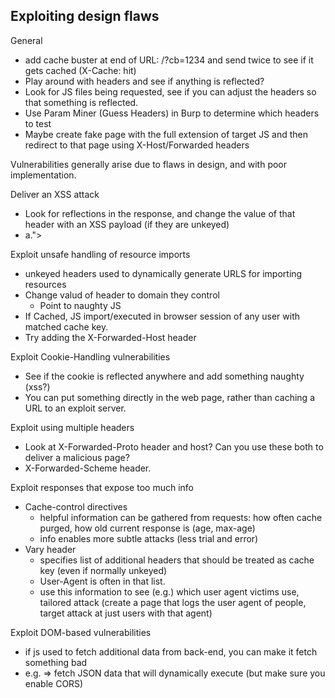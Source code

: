 ## Exploiting design flaws
General
* add cache buster at end of URL: /?cb=1234 and send twice to see if it gets cached (X-Cache: hit)
* Play around with headers and see if anything is reflected? 
* Look for JS files being requested, see if you can adjust the headers so that something is reflected.
* Use Param Miner (Guess Headers) in Burp to determine which headers to test
* Maybe create fake page with the full extension of target JS and then redirect to that page using X-Host/Forwarded headers

Vulnerabilities generally arise due to flaws in design, and with poor implementation.

Deliver an XSS attack
* Look for reflections in the response, and change the value of that header with an XSS payload (if they are unkeyed)
* a."><script>alert(1)</script>

Exploit unsafe handling of resource imports
* unkeyed headers used to dynamically generate URLS for importing resources
* Change valud of header to domain they control
   	* Point to naughty JS
* If Cached, JS import/executed in browser session of any user with matched cache key.
* Try adding the X-Forwarded-Host header

Exploit Cookie-Handling vulnerabilities
* See if the cookie is reflected anywhere and add something naughty (xss?)
* You can put something directly in the web page, rather than caching a URL to an exploit server.

Exploit using multiple headers
* Look at X-Forwarded-Proto header and host? Can you use these both to deliver a malicious page?
* X-Forwarded-Scheme header.

Exploit responses that expose too much info
* Cache-control directives
   	* helpful information can be gathered from requests: how often cache purged, how old current response is (age, max-age)
   	* info enables more subtle attacks (less trial and error)
* Vary header
   	* specifies list of additional headers that should be treated as cache key (even if normally unkeyed)
   	* User-Agent is often in that list.
   	* use this information to see (e.g.) which user agent victims use, tailored attack (create a page that logs the user agent of people, target attack at just users with that agent)

Exploit DOM-based vulnerabilities
* if js used to fetch additional data from back-end, you can make it fetch something bad
* e.g. => fetch JSON data that will dynamically execute (but make sure you enable CORS)

